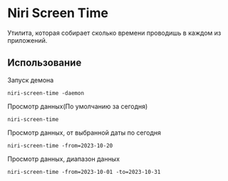 # Niri Screen Time

Утилита, которая собирает сколько времени проводишь в каждом из приложений.


## Использование 

Запуск демона

    niri-screen-time -daemon 

Просмотр данных(По умолчанию за сегодня)

    niri-screen-time 

Просмотр данных, от выбранной даты по сегодня 
    
    niri-screen-time -from=2023-10-20

Просмотр данных, диапазон данных

    niri-screen-time -from=2023-10-01 -to=2023-10-31 
